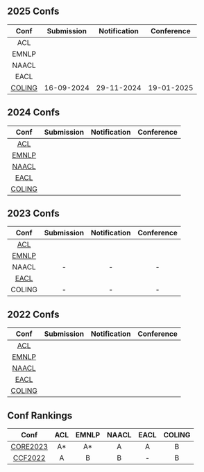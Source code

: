 
## 2025 Confs
|  Conf  | Submission    |   Notification  |   Conference  |
| :---:  |    :----:     |     :---:       |     :---:     |
|  ACL   |               |                 |               |
|  EMNLP |               |                 |               |
|  NAACL |               |                 |               |
|  EACL  |               |                 |               |
| [COLING](https://coling2025.org/) | 16-09-2024 | 29-11-2024 | 19-01-2025 |

## 2024 Confs
|  Conf  | Submission    |   Notification  |   Conference  |
| :---:  |    :----:     |     :---:       |     :---:     |
| [ACL](https://2024.aclweb.org/)   |               |                 |               |
| [EMNLP](https://2024.emnlp.org/)  |               |                 |               |
| [NAACL](https://2024.naacl.org/)  |               |                 |               |
| [EACL](https://2024.eacl.org/)    |               |                 |               |
| [COLING](https://coling2025.org/) |               |                 |               |

## 2023 Confs
|  Conf  | Submission    |   Notification  |   Conference  |
| :---:  |    :----:     |     :---:       |     :---:     |
| [ACL](https://2023.aclweb.org/)   |               |                 |               |
| [EMNLP](https://2023.emnlp.org/)  |               |                 |               |
| NAACL                             |       -       |        -        |       -       |
| [EACL](https://2023.eacl.org/)    |               |                 |               |
| COLING                            |       -       |        -        |       -       |

## 2022 Confs
|  Conf  | Submission    |   Notification  |   Conference  |
| :---:  |    :----:     |     :---:       |     :---:     |
| [ACL](https://www.aclweb.org/portal/content/60th-annual-meeting-association-computational-linguistics)                    |               |                 |               |
| [EMNLP](https://2022.emnlp.org/)  |               |                 |               |
| [NAACL]()  |               |                 |               |
| [EACL]()    |               |                 |               |
| [COLING]() |               |                 |               |

## Conf Rankings
|  Conf  |   ACL   |   EMNLP  |   NAACL  | EACL | COLING |
| :---:  | :----:  |   :---:  |  :---:   | :---:|  :---: |
| [CORE2023](https://portal.core.edu.au/conf-ranks/) | A* | A* | A | A | B |
| [CCF2022](https://www.ccf.org.cn/)                 | A  | B  | B | - | B |
<!--stackedit_data:
eyJoaXN0b3J5IjpbLTE3OTg2OTcxMDksNzUxMTAyMTcxLDc3OD
gwMTYzNywxNDA1ODgxNjMxLDEzMDY1NTQwMTIsMTk5NzQ2NDc0
NCwtNjA3NjI3NTkyLDE1Njg5ODc5NSwtMTExOTA4MDIwLC01Nz
g1MDg1NTYsLTc0MzY5NzYwNSwzNTI3Mjc3NTYsODY0OTI1OTAx
LC0xODU4MTc5OTkyLDIwNzg3Njg4MTQsLTcxNTY3Mjg1MiwxMD
g5NDQ5NDIyXX0=
-->
